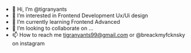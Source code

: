 - 👋 Hi, I’m @tigranyants
- 👀 I’m interested in Frontend Development Ux/Ui design
- 🌱 I’m currently learning Frontend Advanced
- 💞️ I’m looking to collaborate on ...
- 📫 How to reach me tigranyants99@gmail.com or @breackmyfcknsky on instagram

<!---
tigranyants/tigranyants is a ✨ special ✨ repository because its `README.md` (this file) appears on your GitHub profile.
You can click the Preview link to take a look at your changes.
--->
